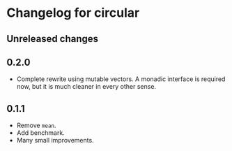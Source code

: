
# Changelog for circular


## Unreleased changes


## 0.2.0

-   Complete rewrite using mutable vectors. A monadic interface is required now,
    but it is much cleaner in every other sense.


## 0.1.1

-   Remove `mean`.
-   Add benchmark.
-   Many small improvements.

